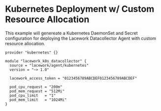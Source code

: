 # Kubernetes Deployment w/ Custom Resource Allocation

This example will genereate a Kubernetes DaemonSet and Secret configuration for deploying the Lacework Datacollector Agent with custom resource allocation.

```hcl
provider "kubernetes" {}

module "lacework_k8s_datacollector" {
  source = "lacework/agent/kubernetes"
  version = "~> 1.0"

  lacework_access_token = "0123456789ABCDEF0123456789ABCDEF"

  pod_cpu_request = "200m"
  pod_mem_request = "512Mi"
  pod_cpu_limit   = "1"
  pod_mem_limit   = "1024Mi"
}
```
